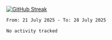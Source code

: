 [![GitHub Streak](https://streak-stats.demolab.com?user=renren-017&theme=sea&hide_border=true&background=DD272700)](https://git.io/streak-stats)

<!--START_SECTION:waka-->

```txt
From: 21 July 2025 - To: 28 July 2025

No activity tracked
```

<!--END_SECTION:waka-->
